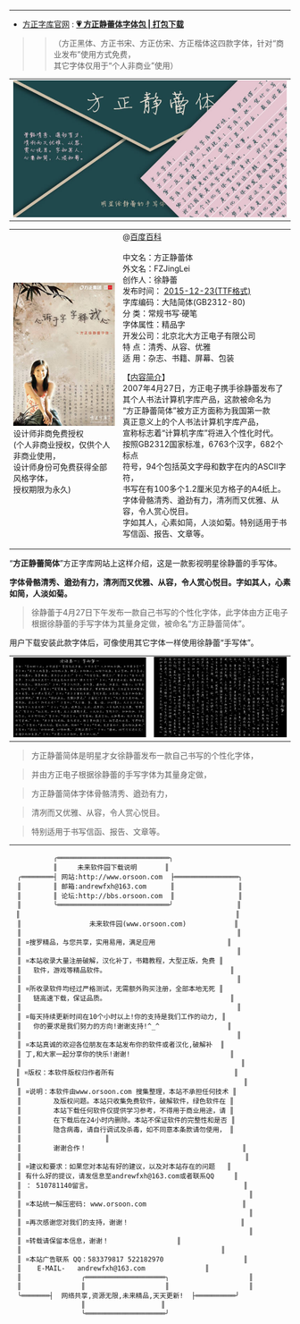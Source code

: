 
********************************************************************

- [方正字库官网](https://www.foundertype.com/) : [**💗 方正静蕾体字体包 | 打包下载**](https://www.foundertype.com/index.php/FontInfo/index/id/183)

>> （方正黑体、方正书宋、方正仿宋、方正楷体这四款字体，针对“商业发布”使用方式免费，<br>其它字体仅用于“个人非商业”使用）

<table>   
 <tr>
      <td> 
       <a title="徐静蕾字体样张 | 广告图" href='https://www.foundertype.com/index.php/FontInfo/index/id/183'><img src="https://github.com/taoste/Hello-World/blob/master/Tools/%E5%AD%97%E4%BD%93%EF%BC%88fonts%EF%BC%89/%E6%96%B9%E6%AD%A3%E9%9D%99%E8%95%BE%E7%AE%80%E4%BD%93%20%E5%85%8D%E6%BF%80%E6%B4%BB%E7%89%88/img/title-1.jpg?raw=true" alt="徐静蕾字体样张一.jpg"/></a>
	 </td>
    </tr>
</table>

<table>   
 <tr>
      <td> 
       <p><a title="方正静蕾简体(Download） | 广告图" href='https://github.com/taoste/Hello-World/raw/master/Tools/%E5%AD%97%E4%BD%93%EF%BC%88fonts%EF%BC%89/%E6%96%B9%E6%AD%A3%E9%9D%99%E8%95%BE%E7%AE%80%E4%BD%93%20%E5%85%8D%E6%BF%80%E6%B4%BB%E7%89%88/%E6%96%B9%E6%AD%A3%E9%9D%99%E8%95%BE%E7%AE%80%E4%BD%93%20%E5%85%8D%E6%BF%80%E6%B4%BB%E7%89%88.rar'><img src="https://github.com/taoste/Hello-World/blob/master/Tools/%E5%AD%97%E4%BD%93%EF%BC%88fonts%EF%BC%89/%E6%96%B9%E6%AD%A3%E9%9D%99%E8%95%BE%E7%AE%80%E4%BD%93%20%E5%85%8D%E6%BF%80%E6%B4%BB%E7%89%88/img/title.jpg?raw=true" alt="方正静蕾简体广告图.jpg"/></a><br>设计师非商免费授权<br>(个人非商业授权，仅供个人非商业使用，<br>设计师身份可免费获得全部风格字体，<br>授权期限为永久)</p>
      </td>
     <td>@<a href="https://baike.baidu.com/item/%E6%96%B9%E6%AD%A3%E9%9D%99%E8%95%BE%E7%AE%80%E4%BD%93/3808038">百度百科</a><br><br>
	   中文名：方正静蕾体<br>
	   外文名：FZJingLei<br>
	   创作人：徐静蕾<br>
	   发布时间：
	     <a title="方正静蕾简体(Download） | 发布时间：2007-04-27(FON格式)" href='https://github.com/taoste/Hello-World/raw/master/Tools/%E5%AD%97%E4%BD%93%EF%BC%88fonts%EF%BC%89/%E6%96%B9%E6%AD%A3%E9%9D%99%E8%95%BE%E7%AE%80%E4%BD%93%20%E5%85%8D%E6%BF%80%E6%B4%BB%E7%89%88/%E6%96%B9%E6%AD%A3%E9%9D%99%E8%95%BE%E7%AE%80%E4%BD%93%20%E5%85%8D%E6%BF%80%E6%B4%BB%E7%89%88.rar">2007-04-27(FON格式)</a> <br> 
	  更新时间：<a title="方正静蕾简体(Download） | 更新时间：2015-12-23(TTF格式)" href='https://github.com/taoste/Hello-World/raw/master/Tools/%E5%AD%97%E4%BD%93%EF%BC%88fonts%EF%BC%89/%E6%96%B9%E6%AD%A3%E9%9D%99%E8%95%BE%E7%AE%80%E4%BD%93%20%E5%85%8D%E6%BF%80%E6%B4%BB%E7%89%88/%E6%96%B9%E6%AD%A3%E9%9D%99%E8%95%BE%E7%AE%80%E4%BD%93(TTF%E6%A0%BC%E5%BC%8F).zip">2015-12-23(TTF格式)</a><br>
	   字库编码：大陆简体(GB2312-80)<br>
	   分   类：常规书写·硬笔<br>
	   字体属性：精品字<br>
	   开发公司：北京北大方正电子有限公司<br>
	   特    点：清秀、从容、优雅<br>
	   适    用：杂志、书籍、屏幕、包装<br>

【<a href="https://baike.baidu.com/item/%E6%96%B9%E6%AD%A3%E9%9D%99%E8%95%BE%E7%AE%80%E4%BD%93/3808038">内容简介</a>】<br>
2007年4月27日，方正电子携手徐静蕾发布了<br>
其个人书法计算机字库产品，这款被命名为<br>
“方正静蕾简体”被方正方面称为我国第一款<br>
真正意义上的个人书法计算机字库产品，<br>
宣称标志着“计算机字库”将进入个性化时代。<br>
按照GB2312国家标准，6763个汉字，682个标点<br>
符号，94个包括英文字母和数字在内的ASCII字符，<br>
书写在有100多个1.2厘米见方格子的A4纸上。<br>
字体骨骼清秀、遒劲有力，清冽而又优雅、从容，令人赏心悦目。<br>
字如其人，心素如简，人淡如菊。特别适用于书写信函、报告、文章等。<br>
     </td>
     </tr>
</table>

“**方正静蕾简体**”方正字库网站上这样介绍，这是一款影视明星徐静蕾的手写体。

**字体骨骼清秀、遒劲有力，清冽而又优雅、从容，令人赏心悦目。字如其人，心素如简，人淡如菊。**

> 徐静蕾于4月27日下午发布一款自己书写的个性化字体，此字体由方正电子根据徐静蕾的手写字体为其量身定做，被命名“方正静蕾简体”。

用户下载安装此款字体后，可像使用其它字体一样使用徐静蕾“手写体”。

<table>   
 <tr>
      <td> 
       <a title="徐静蕾字体样张一" href='https://www.foundertype.com/index.php/FontInfo/index/id/183'><img src="https://github.com/taoste/Hello-World/blob/master/Tools/%E5%AD%97%E4%BD%93%EF%BC%88fonts%EF%BC%89/%E6%96%B9%E6%AD%A3%E9%9D%99%E8%95%BE%E7%AE%80%E4%BD%93%20%E5%85%8D%E6%BF%80%E6%B4%BB%E7%89%88/img/fons-1.jpg?raw=trueg" alt="徐静蕾字体样张一.jpg"/></a>
	  </td>
     <td>
	  <a title="徐静蕾字体样张二" href='https://www.foundertype.com/index.php/FontInfo/index/id/183'><img src="https://github.com/taoste/Hello-World/blob/master/Tools/%E5%AD%97%E4%BD%93%EF%BC%88fonts%EF%BC%89/%E6%96%B9%E6%AD%A3%E9%9D%99%E8%95%BE%E7%AE%80%E4%BD%93%20%E5%85%8D%E6%BF%80%E6%B4%BB%E7%89%88/img/fons-2.jpg?raw=true" alt="徐静蕾字体样张二.jpg"/></a>
     </td>
    </tr>
</table>

> 方正静蕾简体是明星才女徐静蕾发布一款自己书写的个性化字体，

> 并由方正电子根据徐静蕾的手写字体为其量身定做，

> 方正静蕾简体字体骨骼清秀、遒劲有力，

> 清冽而又优雅、从容，令人赏心悦目。

> 特别适用于书写信函、报告、文章等。

********************************************************************

```
           ╭════════════════════════════╮
           ║     未来软件园下载说明       ║ 
  ╭════════┤ 网站:http://www.orsoon.com  ├════════════════╮
  ║        ║ 邮箱:andrewfxh@163.com      ║                ║
  ║        ║ 论坛:http://bbs.orsoon.com  ║                ║ 
  ║        ╰════════════════════════════╯                ║
　║                                                      ║
  ║                 未来软件园(www.orsoon.com)            ║
  ║                                                      ║
  ║ ¤搜罗精品，与您共享，实用易用，满足应用                  ║
  ║                                                      ║
  ║ ¤本站收录大量注册破解，汉化补丁，书籍教程，大型正版，免费 ║
  ║   软件，游戏等精品软件。                               ║
  ║                                                      ║
  ║ ¤所收录软件均经过严格测试，无需额外购买注册，全部本地无死 ║
  ║   链高速下载，保证品质。                               ║
  ║                                                      ║
  ║ ¤每天持续更新时间在10个小时以上!你的支持是我们工作的动力, ║  
  ║   你的要求是我们努力的方向!谢谢支持!^_^                 ║
  ║                                                      ║ 
  ║ ¤本站真诚的欢迎各位朋友在本站发布你的软件或者汉化,破解补  ║
  ║ 丁,和大家一起分享你的快乐!谢谢!                         ║ 
  ║                                                       ║
　║ ¤版权：本软件版权归作者所有                              ║
　║                                                        ║
  ║ ¤说明：本软件由www.orsoon.com 搜集整理，本站不承担任何技术 ║
  ║        及版权问题。本站只收集免费软件，破解软件，绿色软件在 ║
  ║        本站下载任何软件仅提供学习参考，不得用于商业用途，请 ║
  ║        在下载后在24小时内删除。本站不保证软件的完整性和是否 ║
  ║        隐含病毒，请自行调试及杀毒，如不同意本条款请勿使用， ║  
  ║					    ║
  ║        谢谢合作！                                       ║
  ║                                                        ║
  ║ ¤建议和要求：如果您对本站有好的建议，以及对本站存在的问题   ║
  ║ 有什么好的提议，请发信息至andrewfxh@163.com或者联系QQ     ║
  ║ ： 510781140留言。                                      ║
  ║                                                         ║
  ║ ¤本站统一解压密码: www.orsoon.com                        ║
  ║                                                         ║
  ║ ¤再次感谢您对我们的支持，谢谢！                            ║
  ║                                                         ║
  ║ ¤转载请保留本信息，谢谢！			      ║
  ║                                      		     ║
  ║ ¤本站广告联系 QQ：583379817 522182970        	          ║
  ║    E-MAIL-   andrewfxh@163.com  		     ║
  ║               ╭════════════════════╮                    ║
  ║               ║                    ║                    ║
  ╰═══════┤  网络共享,资源无限,未来精品,天天更新!  ├══════════╯
                  ║                   ║
                  ╰════════════════════╯ 
  ```
